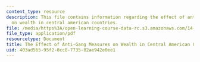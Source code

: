 ```yaml
---
content_type: resource
description: This file contains information regarding the effect of anti-gang measures
  on wealth in central american countries.
file: /media/https%3A/open-learning-course-data-rc.s3.amazonaws.com/14-05-intermediate-macroeconomics-spring-2013/403ad56595f20cc8773582ae942e0ee1_MIT14_05S13_antigang.pdf
file_type: application/pdf
resourcetype: Document
title: The Effect of Anti-Gang Measures on Wealth in Central American Countries
uid: 403ad565-95f2-0cc8-7735-82ae942e0ee1
---
```


